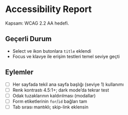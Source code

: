 # Accessibility Report

Kapsam: WCAG 2.2 AA hedefi.

## Geçerli Durum

- Select ve ikon butonlara `title` eklendi
- Focus ve klavye ile erişim testleri temel seviye geçti

## Eylemler

- [ ] Her sayfada tekil ana sayfa başlığı (seviye 1) kullanımı
- [ ] Renk kontrastı 4.5:1+; dark mode’da tekrar test
- [ ] Odak tuzaklarının kaldırılması (modallar)
- [ ] Form etiketlerinin `for`/`id` bağları tam
- [ ] Tab sırası mantıklı; skip-link eklensin
